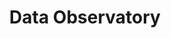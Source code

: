 ---
title: Data Observatory
description: "Public and premium datasets ready to be used across the CARTO platform"
icon: "/img/icons/data-observatory.png"

url: data-observatory
indexPage: "overview/getting-started.md"

menu:
  - title: "Overview"
    folder:
    - title: "Getting started"
    - title: "Terminology"
  - title: "Guides"  
    folder:
      - title: "Accessing and browsing the Spatial Data Catalog"
      - title: "Subscribing to public and premium datasets"
      - title: "Managing your subscriptions"
      - title: "Accessing your subscriptions from BigQuery, AWS or Azure"
      - title: "Creating Data Observatory tilesets"
  - title: "Example tilesets"
---